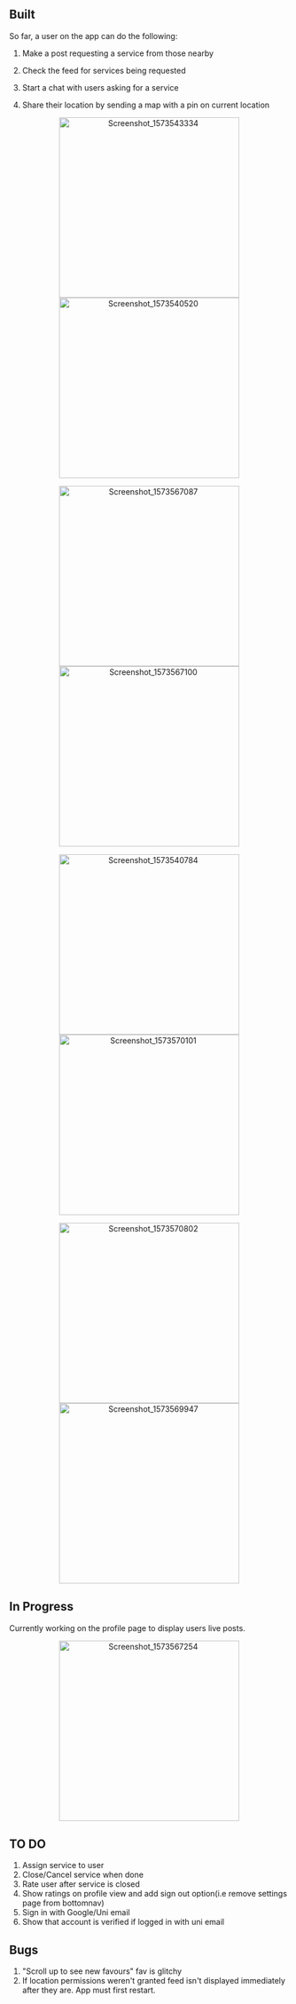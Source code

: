 ## Built

So far, a user on the app can do the following:

1. Make a post requesting a service from those nearby

2. Check the feed for services being requested

3. Start a chat with users asking for a service

4. Share their location by sending a map with a pin on current location

<p align="middle" float="left">
  <img src="screenshots/Screenshot_1573543334.png" alt="Screenshot_1573543334" width="325" hspace="20"/>

  <img src="screenshots/Screenshot_1573540520.png" alt="Screenshot_1573540520" width="325" hspace="20"/>
</p>

<p align="middle" float="left">
  <img src="screenshots/Screenshot_1573567087.png" alt="Screenshot_1573567087" width="325" hspace="20"/>

  <img src="screenshots/Screenshot_1573567100.png" alt="Screenshot_1573567100" width="325" hspace="20"/>
</p>


<p align="middle" float="left">
  <img src="screenshots/Screenshot_1573540784.png" alt="Screenshot_1573540784" width="325" hspace="20"/>

  <img src="screenshots/Screenshot_1573570101.png" alt="Screenshot_1573570101" width="325" hspace="20"/>
</p>

<p align="middle" float="left">

  <img src="screenshots/Screenshot_1573570802.png" alt="Screenshot_1573570802" width="325" hspace="20"/>

  <img src="screenshots/Screenshot_1573569947.png" alt="Screenshot_1573569947" width="325" hspace="20"/>
</p>

## In Progress

Currently working on the profile page to display users live posts.
<p align="middle" float="left">
  <img src="screenshots/Screenshot_1573567254.png" alt="Screenshot_1573567254" width="325" align="center" />
</p>


## TO DO

1. Assign service to user
2. Close/Cancel service when done
3. Rate user after service is closed
4. Show ratings on profile view and add sign out option(i.e remove settings page from bottomnav)
5. Sign in with Google/Uni email
6. Show that account is verified if logged in with uni email

## Bugs

1. "Scroll up to see new favours" fav is glitchy
2. If location permissions weren't granted feed isn't displayed immediately after they are. App must first restart.
